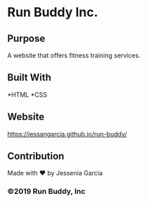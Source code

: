 # Run Buddy Inc.

## Purpose
A website that offers fitness training services.

## Built With
*HTML
*CSS

## Website
https://jessangarcia.github.io/run-buddy/

## Contribution
Made with ❤️ by Jessenia Garcia

### ©️2019 Run Buddy, Inc 

